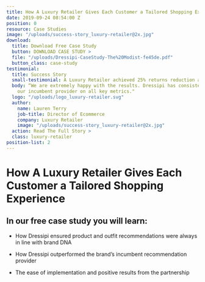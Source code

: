 ```yaml
---
title: How A Luxury Retailer Gives Each Customer a Tailored Shopping Experience
date: 2019-09-24 08:54:00 Z
position: 0
resource: Case Studies
image: "/uploads/success-story_luxury-retailer@2x.jpg"
download:
  title: Download Free Case Study
  button: DOWNLOAD CASE STUDY >
  file: "/uploads/Dressipi-CaseStudy-The%20Modist-fe45de.pdf"
  button_class: case-study
testimonial:
  title: Success Story
  small-testimonial: A Luxury Retailer achieved 25% returns reduction and 11% conversion increase
  body: “We are extremely happy with the results. Dressipi has consistently outperformed
    our incumbent provider on all key metrics."
  logo: "/uploads/logo_luxury-retailer.svg"
  author:
    name: Lauren Terry
    job-title: Director of Ecommerce
    company: Luxury Retailer
    image: "/uploads/success-story_luxury-retailer@2x.jpg"
  action: Read The Full Story >
  class: luxury-retailer
position-list: 2
---
```


# How A Luxury Retailer Gives Each Customer a Tailored Shopping Experience

## In our free case study you will learn:

- How Dressipi ensured product and outfit recommendations were always in line with brand DNA 

- How Dressipi outperformed the brand’s incumbent recommendation provider

- The ease of implementation and positive results from the partnership
